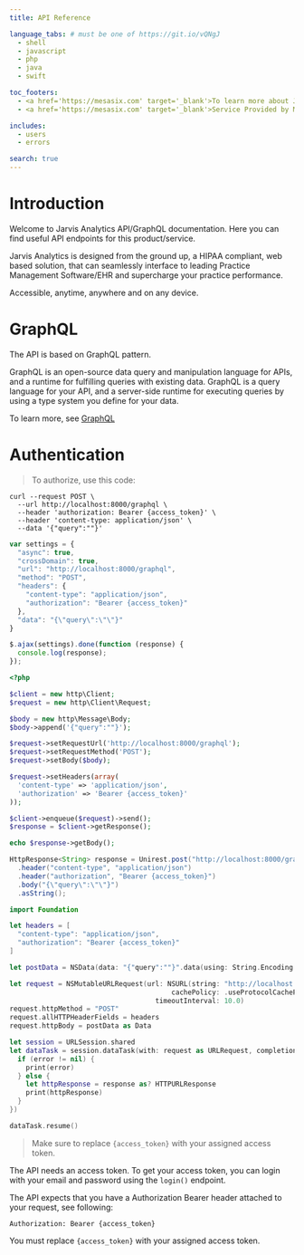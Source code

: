 ```yaml
---
title: API Reference

language_tabs: # must be one of https://git.io/vQNgJ
  - shell
  - javascript
  - php
  - java
  - swift

toc_footers:
  - <a href='https://mesasix.com' target='_blank'>To learn more about Jarvis</a>
  - <a href='https://mesasix.com' target='_blank'>Service Provided by Mesasix</a>

includes:
  - users
  - errors

search: true
---
```


# Introduction

Welcome to Jarvis Analytics API/GraphQL documentation. Here you can find useful API endpoints for this product/service.

Jarvis Analytics is designed from the ground up, a HIPAA compliant, web based solution, that can seamlessly interface to leading Practice Management Software/EHR and supercharge your practice performance.

Accessible, anytime, anywhere and on any device.

# GraphQL

The API is based on GraphQL pattern. 

GraphQL is an open-source data query and manipulation language for APIs, and a runtime for fulfilling queries with existing data. GraphQL is a query language for your API, and a server-side runtime for executing queries by using a type system you define for your data. 

To learn more, see [GraphQL](http://graphql.org/learn/)

# Authentication

> To authorize, use this code:

```shell
curl --request POST \
  --url http://localhost:8000/graphql \
  --header 'authorization: Bearer {access_token}' \
  --header 'content-type: application/json' \
  --data '{"query":""}'
```

```javascript
var settings = {
  "async": true,
  "crossDomain": true,
  "url": "http://localhost:8000/graphql",
  "method": "POST",
  "headers": {
    "content-type": "application/json",
    "authorization": "Bearer {access_token}"
  },
  "data": "{\"query\":\"\"}"
}

$.ajax(settings).done(function (response) {
  console.log(response);
});
```

```php
<?php

$client = new http\Client;
$request = new http\Client\Request;

$body = new http\Message\Body;
$body->append('{"query":""}');

$request->setRequestUrl('http://localhost:8000/graphql');
$request->setRequestMethod('POST');
$request->setBody($body);

$request->setHeaders(array(
  'content-type' => 'application/json',
  'authorization' => 'Bearer {access_token}'
));

$client->enqueue($request)->send();
$response = $client->getResponse();

echo $response->getBody();
```

```java
HttpResponse<String> response = Unirest.post("http://localhost:8000/graphql")
  .header("content-type", "application/json")
  .header("authorization", "Bearer {access_token}")
  .body("{\"query\":\"\"}")
  .asString();
```

```swift
import Foundation

let headers = [
  "content-type": "application/json",
  "authorization": "Bearer {access_token}"
]

let postData = NSData(data: "{"query":""}".data(using: String.Encoding.utf8)!)

let request = NSMutableURLRequest(url: NSURL(string: "http://localhost:8000/graphql")! as URL,
                                        cachePolicy: .useProtocolCachePolicy,
                                    timeoutInterval: 10.0)
request.httpMethod = "POST"
request.allHTTPHeaderFields = headers
request.httpBody = postData as Data

let session = URLSession.shared
let dataTask = session.dataTask(with: request as URLRequest, completionHandler: { (data, response, error) -> Void in
  if (error != nil) {
    print(error)
  } else {
    let httpResponse = response as? HTTPURLResponse
    print(httpResponse)
  }
})

dataTask.resume()
```
> Make sure to replace `{access_token}` with your assigned access token.

The API needs an access token. To get your access token, you can login with your email and password using the `login()` endpoint.

The API expects that you have a Authorization Bearer header attached to your request, see following:

`Authorization: Bearer {access_token}`

<aside class="notice">
You must replace <code>{access_token}</code> with your assigned access token.
</aside>